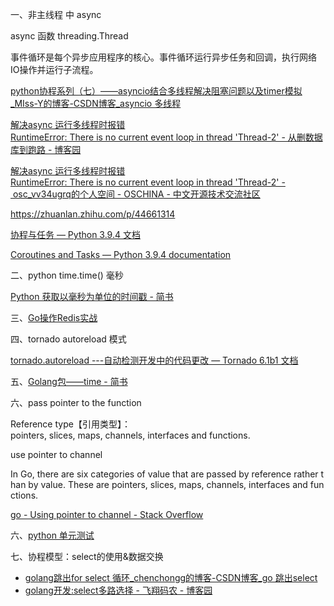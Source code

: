 一、非主线程 中 async

async 函数 threading.Thread

事件循环是每个异步应用程序的核心。事件循环运行异步任务和回调，执行网络IO操作并运行子流程。

[python协程系列（七）——asyncio结合多线程解决阻塞问题以及timer模拟_MIss-Y的博客-CSDN博客_asyncio 多线程](https://blog.csdn.net/qq_27825451/article/details/86483493)

[解决async 运行多线程时报错RuntimeError: There is no current event loop in thread 'Thread-2' - 从删数据库到跑路 - 博客园](https://www.cnblogs.com/SunshineKimi/p/12053914.html)

[解决async 运行多线程时报错RuntimeError: There is no current event loop in thread 'Thread-2' - osc_vv34ugrq的个人空间 - OSCHINA - 中文开源技术交流社区](https://my.oschina.net/u/4304822/blog/3328712)

https://zhuanlan.zhihu.com/p/44661314

[协程与任务 &#8212; Python 3.9.4 文档](https://docs.python.org/zh-cn/3/library/asyncio-task.html)

[Coroutines and Tasks &#8212; Python 3.9.4 documentation](https://docs.python.org/3/library/asyncio-task.html)

二、python time.time() 毫秒

[Python 获取以毫秒为单位的时间戳 - 简书](https://www.jianshu.com/p/9a8bfc04dbac)

三、[Go操作Redis实战](https://www.cnblogs.com/itbsl/p/14198111.html)

四、tornado autoreload 模式

[tornado.autoreload ---自动检测开发中的代码更改 — Tornado 6.1b1 文档](https://www.osgeo.cn/tornado/autoreload.html)

五、[Golang包——time - 简书](https://www.jianshu.com/p/f1997e2ca386)

六、pass pointer to the function

Reference type【引用类型】：pointers, slices, maps, channels, interfaces and functions.

use pointer to channel

In Go, there are six categories of value that are passed by reference rather than by value. These are pointers, slices, maps, channels, interfaces and functions.

[go - Using pointer to channel - Stack Overflow](https://stackoverflow.com/questions/44351159/using-pointer-to-channel/44367183)

六、[python 单元测试](https://docs.python.org/zh-cn/3/library/unittest.html)

七、协程模型：select的使用&数据交换
- [golang跳出for select 循环_chenchongg的博客-CSDN博客_go 跳出select](https://blog.csdn.net/chenchongg/article/details/85325030)
- [golang开发:select多路选择 - 飞翔码农 - 博客园](https://www.cnblogs.com/feixiangmanon/p/13733679.html)